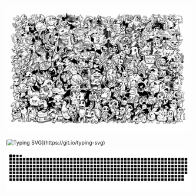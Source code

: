 <!-- https://readme-typing-svg.demolab.com/demo/ -->
![alt text](https://github.com/wenter028/wenter028/blob/main/src/back.jpg)

[![Typing SVG](https://readme-typing-svg.demolab.com?font=Fira+Code&duration=1000&center=true&multiline=true&repeat=false&random=false&width=441&height=80&lines=+++++++++++++++++++++++++Wenter;Welcome+to+my+profile!)](https://git.io/typing-svg)

<picture>
  <source media="(prefers-color-scheme: dark)" srcset="https://raw.githubusercontent.com/wenter028/wenter028/output/github-contribution-grid-snake-dark.svg">
  <source media="(prefers-color-scheme: light)" srcset="https://raw.githubusercontent.com/wenter028/wenter028/output/github-contribution-grid-snake.svg">
  <img alt="github contribution grid snake animation" src="https://raw.githubusercontent.com/wenter028/wenter028/output/github-contribution-grid-snake.svg">
</picture>
